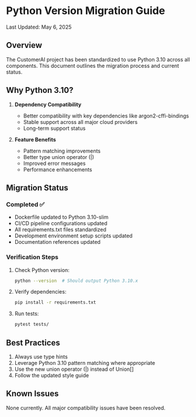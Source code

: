 # Python Version Migration Guide

Last Updated: May 6, 2025

## Overview

The CustomerAI project has been standardized to use Python 3.10 across all components. This document outlines the migration process and current status.

## Why Python 3.10?

1. **Dependency Compatibility**
   - Better compatibility with key dependencies like argon2-cffi-bindings
   - Stable support across all major cloud providers
   - Long-term support status

2. **Feature Benefits**
   - Pattern matching improvements
   - Better type union operator (|)
   - Improved error messages
   - Performance enhancements

## Migration Status

### Completed ✅
- Dockerfile updated to Python 3.10-slim
- CI/CD pipeline configurations updated
- All requirements.txt files standardized
- Development environment setup scripts updated
- Documentation references updated

### Verification Steps
1. Check Python version:
   ```bash
   python --version  # Should output Python 3.10.x
   ```

2. Verify dependencies:
   ```bash
   pip install -r requirements.txt
   ```

3. Run tests:
   ```bash
   pytest tests/
   ```

## Best Practices

1. Always use type hints
2. Leverage Python 3.10 pattern matching where appropriate
3. Use the new union operator (|) instead of Union[]
4. Follow the updated style guide

## Known Issues

None currently. All major compatibility issues have been resolved.

